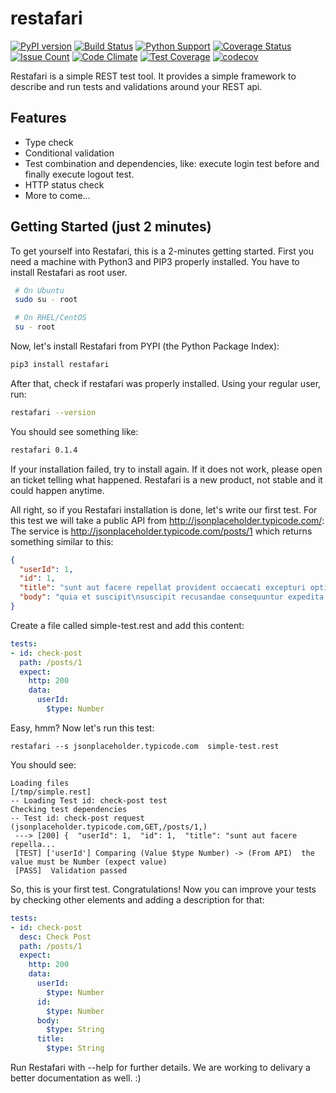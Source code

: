# restafari

[![PyPI version](https://badge.fury.io/py/restafari.svg)](https://badge.fury.io/py/restafari)
[![Build Status](https://travis-ci.org/manoelhc/restafari.svg?branch=master)](https://travis-ci.org/manoelhc/restafari) [![Python Support](https://img.shields.io/badge/python-3.3%2C%203.4%2C%203.5-green.svg)]()
[![Coverage Status](https://coveralls.io/repos/github/manoelhc/restafari/badge.svg?branch=master)](https://coveralls.io/github/manoelhc/restafari?branch=master)
[![Issue Count](https://codeclimate.com/github/manoelhc/restafari/badges/issue_count.svg)](https://codeclimate.com/github/manoelhc/restafari)
[![Code Climate](https://codeclimate.com/github/manoelhc/restafari/badges/gpa.svg)](https://codeclimate.com/github/manoelhc/restafari)
[![Test Coverage](https://codeclimate.com/github/manoelhc/restafari/badges/coverage.svg)](https://codeclimate.com/github/manoelhc/restafari/coverage) [![codecov](https://codecov.io/gh/manoelhc/restafari/branch/master/graph/badge.svg)](https://codecov.io/gh/manoelhc/restafari)

Restafari is a simple REST test tool. It provides a simple framework to describe and run tests and validations around your REST api.

## Features

 * Type check
 * Conditional validation
 * Test combination and dependencies, like: execute login test before and finally execute logout test.
 * HTTP status check
 * More to come...

## Getting Started (just 2 minutes)

To get yourself into Restafari, this is a 2-minutes getting started. First you need a machine with Python3 and PIP3 properly installed. You have to install Restafari as root user.

```bash
 # On Ubuntu
 sudo su - root

 # On RHEL/CentOS
 su - root
```

Now, let's install Restafari from PYPI (the Python Package Index):

```bash
pip3 install restafari
```

After that, check if restafari was properly installed. Using your regular user, run:

```bash
restafari --version
```

You should see something like:

```bash
restafari 0.1.4
```

If your installation failed, try to install again. If it does not work, please open an ticket telling what happened. Restafari is a new product, not stable and it could happen anytime.

All right, so if you Restafari installation is done, let's write our first test. For this test we will take a public API from http://jsonplaceholder.typicode.com/:
The service is http://jsonplaceholder.typicode.com/posts/1 which returns something similar to this:

```json
{
  "userId": 1,
  "id": 1,
  "title": "sunt aut facere repellat provident occaecati excepturi optio reprehenderit",
  "body": "quia et suscipit\nsuscipit recusandae consequuntur expedita et cum\nreprehenderit molestiae ut ut quas totam\nnostrum rerum est autem sunt rem eveniet architecto"
}
```


Create a file called simple-test.rest and add this content:
```yaml
tests:
- id: check-post
  path: /posts/1
  expect:
    http: 200
    data:
      userId:
        $type: Number
```

Easy, hmm? Now let's run this test:

```shell
restafari --s jsonplaceholder.typicode.com  simple-test.rest
```

You should see:

```
Loading files
[/tmp/simple.rest]
-- Loading Test id: check-post test
Checking test dependencies
-- Test id: check-post request (jsonplaceholder.typicode.com,GET,/posts/1,)
 ---> [200] {  "userId": 1,  "id": 1,  "title": "sunt aut facere repella...
 [TEST] ['userId'] Comparing (Value $type Number) -> (From API)  the value must be Number (expect value)
 [PASS]  Validation passed
```

So, this is your first test. Congratulations! Now you can improve your tests by checking other elements and adding a description for that:

```yaml
tests:
- id: check-post
  desc: Check Post
  path: /posts/1
  expect:
    http: 200
    data:
      userId:
        $type: Number
      id:
        $type: Number
      body:
        $type: String
      title:
        $type: String
```


Run Restafari with --help for further details. We are working to delivary a better documentation as well. :)
